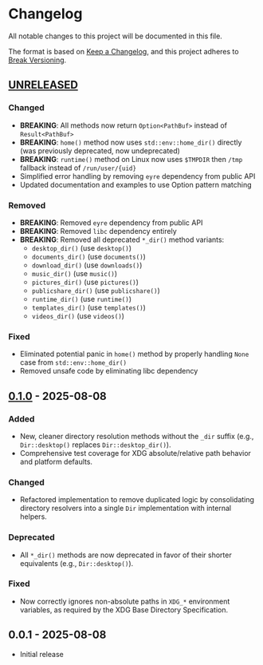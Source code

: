 # Changelog

All notable changes to this project will be documented in this file.

The format is based on [Keep a Changelog], and this project adheres to [Break Versioning].

## [UNRELEASED]

### Changed

* **BREAKING**: All methods now return `Option<PathBuf>` instead of `Result<PathBuf>`
* **BREAKING**: `home()` method now uses `std::env::home_dir()` directly (was previously deprecated, now undeprecated)
* **BREAKING**: `runtime()` method on Linux now uses `$TMPDIR` then `/tmp` fallback instead of `/run/user/{uid}`
* Simplified error handling by removing `eyre` dependency from public API
* Updated documentation and examples to use Option pattern matching

### Removed

* **BREAKING**: Removed `eyre` dependency from public API
* **BREAKING**: Removed `libc` dependency entirely
* **BREAKING**: Removed all deprecated `*_dir()` method variants:
  * `desktop_dir()` (use `desktop()`)
  * `documents_dir()` (use `documents()`)
  * `download_dir()` (use `downloads()`)
  * `music_dir()` (use `music()`)
  * `pictures_dir()` (use `pictures()`)
  * `publicshare_dir()` (use `publicshare()`)
  * `runtime_dir()` (use `runtime()`)
  * `templates_dir()` (use `templates()`)
  * `videos_dir()` (use `videos()`)

### Fixed

* Eliminated potential panic in `home()` method by properly handling `None` case from `std::env::home_dir()`
* Removed unsafe code by eliminating libc dependency

## [0.1.0] - 2025-08-08

### Added

* New, cleaner directory resolution methods without the `_dir` suffix
  (e.g., `Dir::desktop()` replaces `Dir::desktop_dir()`).
* Comprehensive test coverage for XDG absolute/relative path behavior and platform defaults.

### Changed

* Refactored implementation to remove duplicated logic by consolidating directory resolvers into a single `Dir`
  implementation with internal helpers.

### Deprecated

* All `*_dir()` methods are now deprecated in favor of their shorter equivalents (e.g., `Dir::desktop()`).

### Fixed

* Now correctly ignores non-absolute paths in `XDG_*` environment variables, as required by the XDG Base Directory
  Specification.

## 0.0.1 - 2025-08-08

* Initial release

[Keep a Changelog]: https://keepachangelog.com/en/1.0.0/
[Break Versioning]: https://www.taoensso.com/break-versioning

<!-- versions -->

[Unreleased]: https://github.com/aaronmallen/dir_spec/compare/0.1.0...HEAD
[0.1.0]: https://github.com/aaronmallen/dir_spec/compare/0.0.1...0.1.0
